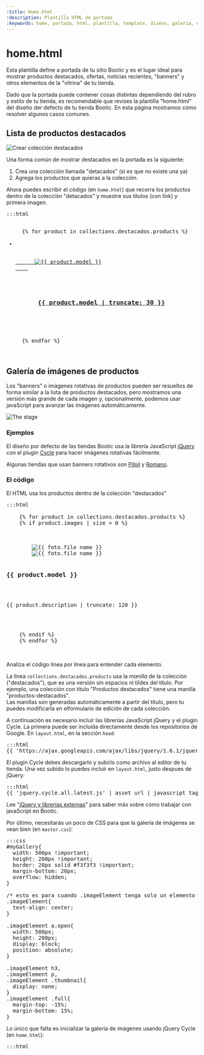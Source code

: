 ```yaml
---
:title: Home.html
:description: Plantilla HTML de portada
:keywords: home, portada, html, plantilla, template, diseno, galeria, destacados, collections, jquery, javascript
---
```


# home.html

Esta plantilla define a portada de tu sitio Bootic y es el lugar ideal para mostrar productos destacados, ofertas, noticias recientes, "banners" y otros elementos de la "vitrina" de tu tienda.

Dado que la portada puede contener cosas distintas dependiendo del rubro y estilo de tu tienda, es recomendable que revises la plantilla "home.html" del diseño der defecto de tu tienda Bootic. En esta página mostramos cómo resolver algunos casos comunes.

## Lista de productos destacados  
<div class="clearfix">
<img src="<%= img('/img/themes/new_collection.png').thumb('300x200').url %>" alt="Crear colección destacados" class="shadowed left" />    
<p>Una forma común de mostrar destacados en la portada es la siguiente:</p>
<ol>
  <li>Crea una colección llamada "detacados" (si es que no existe una ya)</li>
  <li>Agrega los productos que quieras a la colección.</li>
</ol>
<p>Ahora puedes escribir el código (en <code>home.html</code>) que recorra los productos dentro de la colección "detacados" y muestre sus títulos (con link) y primera imagen.</p>
</div>

<pre>:::html
<ul id="productos_destacados">
  {% for product in collections.destacados.products %}
  <li>
    <!-- 1ra imagen -->
    <a href="{{ product.url }}" class="product-image">
      <img src="{{ product.first_image.small }}" alt="{{ product.model }}" />
    </a>
    <!-- título -->
    <h3 class="product-model">
      <a href="{{ product.url }}">{{ product.model | truncate: 30 }}</a>
    </h3>
  </li>
  {% endfor %}
</ul>
</pre>

<h2 id="galerias">Galería de imágenes de productos</h2>

Los "banners" o imágenes rotativas de productos pueden ser resueltos de forma similar a la lista de productos destacados, pero mostramos una versión más grande de cada imagen y, opcionalmente, podemos usar javaScript para avanzar las ímágenes automáticamente. 

<img src="<%= img('/img/themes/the_stage.png').thumb('640x').url %>" alt="The stage" /> 
  
### Ejemplos
El diseño por defecto de las tiendas Bootic usa la librería JavaScript [jQuery](http://jquery.com/) con el plugin [Cycle](http://jquery.malsup.com/cycle/) para hacer imágenes rotativas fácilmente. 

Algunas tiendas que usan banners rotativos son [Pilpil](http://www.pilpil.cl) y [Romano](http://www.romano.cl).

### El código
El HTML usa los productos dentro de la colección "destacados"

<pre>:::html
<div id="myGallery">
    {% for product in collections.destacados.products %}
    {% if product.images | size > 0 %}
      <div class="imageElement">
        <a href="{{ product.url }}" title="Ver m&aacute;s" class="open"></a>
        <img src="{{ product.first_image.medium }}" class="full" alt="{{ foto.file_name }}" />
        <img src="{{ product.first_image.thumbnail }}" class="thumbnail" alt="{{ foto.file_name }}" />
        <h3>{{ product.model }}</h3>
        <p>{{ product.description | truncate: 120 }}</p>
      </div>
    {% endif %}
    {% endfor %}
  </div><!-- /myGallery -->
</pre>

Analiza el código línea por línea para entender cada elemento.

<div class="tip">
  La línea <code>collections.destacados.products</code> usa la <em>manilla</em> de la colección ("destacados"), que es una versión sin espacios ni tildes del título. Por ejemplo, una colección con título "Productos destacados" tiene una manilla "productos-destacados".<br />
  Las manillas son generadas automáticamente a partir del título, pero tu puedes modificarla en elformulario de edición de cada colección.
</div>

A continuación es necesario incluír las librerías JavaScript jQuery y el plugin Cycle. La primera puede ser incluída directamente desde los repositorios de Google. En <code>layout.html</code>, en la sección <code>head</code>:

<pre>:::html
{{ 'https://ajax.googleapis.com/ajax/libs/jquery/1.6.1/jquery.min.js' | javascript_tag }}
</pre>

El plugin Cycle debes descargarlo y subirlo como archivo al editor de tu tienda. Una vez subido lo puedes incluír en <code>layout.html</code>, justo despues de jQuery:

<pre>:::html
{{ 'jquery.cycle.all.latest.js' | asset_url | javascript_tag }}
</pre>

<div class="tip">
  Lee "<a href="/es/themes/librerias_externas">jQuery y librerías externas</a>" para saber más sobre cómo trabajar con javaScript en Bootic.
</div>

Por último, necesitarás un poco de CSS para que la galería de imágenes se vean bien (en <code>master.css</code>):

<pre>:::css
#myGallery{
  width: 500px !important;
  height: 200px !important;
  border: 20px solid #f3f3f3 !important;
  margin-bottom: 20px;
  overflow: hidden;
}

/* esto es para cuando .imageElement tenga solo un elemento */
.imageElement{
  text-align: center;
}

.imageElement a.open{
  width: 500px;
  height: 200px;
  display: block;
  position: absolute;
}

.imageElement h3,
.imageElement p,
.imageElement .thumbnail{
  display: none;
}
.imageElement .full{
  margin-top: -15%;
  margin-bottom: 15%;
}
</pre>

Lo único que falta es inicializar la galería de imágenes usando jQuery Cycle (en <code>home.html</code>):

<pre>:::html
<script type='text/javascript' charset='utf-8'> 
  $(function () { 
    $('#myGallery').cycle({ 
      fx: 'fade' // choose your transition type, ex: fade, scrollUp, shuffle, etc... 
    }); 
  }); 
</script>
</pre>